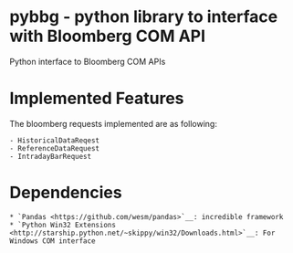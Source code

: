 pybbg - python library to interface with Bloomberg COM API
=====

Python interface to Bloomberg COM APIs

Implemented Features
====================

The bloomberg requests implemented are as following: 

    - HistoricalDataReqest
    - ReferenceDataRequest
    - IntradayBarRequest

Dependencies
============

    * `Pandas <https://github.com/wesm/pandas>`__: incredible framework
    * `Python Win32 Extensions <http://starship.python.net/~skippy/win32/Downloads.html>`__: For Windows COM interface

